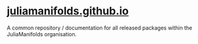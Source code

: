 # [juliamanifolds.github.io](https://juliamanifolds.github.io)

A common repository / documentation for all released packages within the JuliaManifolds organisation.
